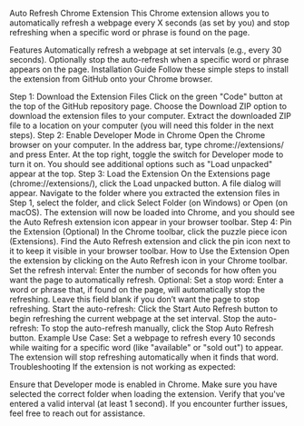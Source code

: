 Auto Refresh Chrome Extension
This Chrome extension allows you to automatically refresh a webpage every X seconds (as set by you) and stop refreshing when a specific word or phrase is found on the page.

Features
Automatically refresh a webpage at set intervals (e.g., every 30 seconds).
Optionally stop the auto-refresh when a specific word or phrase appears on the page.
Installation Guide
Follow these simple steps to install the extension from GitHub onto your Chrome browser.

Step 1: Download the Extension Files
Click on the green "Code" button at the top of the GitHub repository page.
Choose the Download ZIP option to download the extension files to your computer.
Extract the downloaded ZIP file to a location on your computer (you will need this folder in the next steps).
Step 2: Enable Developer Mode in Chrome
Open the Chrome browser on your computer.
In the address bar, type chrome://extensions/ and press Enter.
At the top right, toggle the switch for Developer mode to turn it on. You should see additional options such as "Load unpacked" appear at the top.
Step 3: Load the Extension
On the Extensions page (chrome://extensions/), click the Load unpacked button.
A file dialog will appear. Navigate to the folder where you extracted the extension files in Step 1, select the folder, and click Select Folder (on Windows) or Open (on macOS).
The extension will now be loaded into Chrome, and you should see the Auto Refresh extension icon appear in your browser toolbar.
Step 4: Pin the Extension (Optional)
In the Chrome toolbar, click the puzzle piece icon (Extensions).
Find the Auto Refresh extension and click the pin icon next to it to keep it visible in your browser toolbar.
How to Use the Extension
Open the extension by clicking on the Auto Refresh icon in your Chrome toolbar.
Set the refresh interval:
Enter the number of seconds for how often you want the page to automatically refresh.
Optional: Set a stop word:
Enter a word or phrase that, if found on the page, will automatically stop the refreshing. Leave this field blank if you don’t want the page to stop refreshing.
Start the auto-refresh:
Click the Start Auto Refresh button to begin refreshing the current webpage at the set interval.
Stop the auto-refresh:
To stop the auto-refresh manually, click the Stop Auto Refresh button.
Example Use Case:
Set a webpage to refresh every 10 seconds while waiting for a specific word (like "available" or "sold out") to appear. The extension will stop refreshing automatically when it finds that word.
Troubleshooting
If the extension is not working as expected:

Ensure that Developer mode is enabled in Chrome.
Make sure you have selected the correct folder when loading the extension.
Verify that you've entered a valid interval (at least 1 second).
If you encounter further issues, feel free to reach out for assistance.
